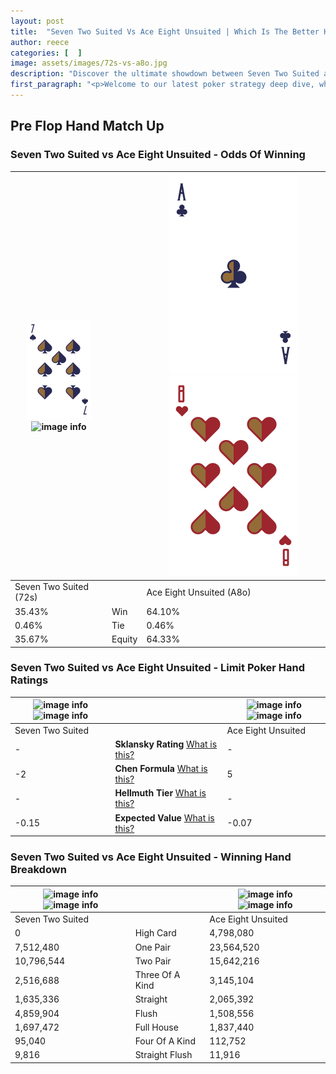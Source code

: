 ```yaml
---
layout: post
title:  "Seven Two Suited Vs Ace Eight Unsuited | Which Is The Better Hand In Poker? A Complete Guide"
author: reece
categories: [  ]
image: assets/images/72s-vs-a8o.jpg
description: "Discover the ultimate showdown between Seven Two Suited and Ace Eight Unsuited in poker! Uncover the odds, strategies, and scenarios where one hand triumphs over the other. Get ready to up your poker game with this thrilling analysis."
first_paragraph: "<p>Welcome to our latest poker strategy deep dive, where we're pitting two distinct hands against each other in a high-stakes showdown: Seven Two Suited vs Ace Eight Unsuited.</p><p>In the dynamic world of poker, every decision counts, and knowing which hand holds the upper hand is key to your success at the table.</p><p>In this article, we'll dissect these two hands, explore the scenarios where one dominates the other, and equip you with the knowledge to make strategic choices that can tip the odds in your favor.</p><p>Get ready to unravel the intriguing dynamics of these poker hands and elevate your game to new heights.</p>"
---
```




[comment]: # (sp0)

## Pre Flop Hand Match Up

<div class="table hand-ratings" markdown="1"> 



### Seven Two Suited vs Ace Eight Unsuited - Odds Of Winning


    
| ![image info](assets/images/hand1/7.png) ![image info](assets/images/hand1/2s.png) |  | ![image info](assets/images/hand2/a.png) ![image info](assets/images/hand2/8o.png) |
| -------- | -------- | -------- |
| Seven Two Suited (72s) |  | Ace Eight Unsuited (A8o) |
| 35.43% | Win | 64.10% |
| 0.46% | Tie | 0.46% |
| 35.67% | Equity | 64.33% |




[comment]: # (sp1)



### Seven Two Suited vs Ace Eight Unsuited - Limit Poker Hand Ratings


    
| ![image info](https://www.riverpairs.com/assets/images/hand1/7.png) ![image info](https://www.riverpairs.com/assets/images/hand1/2s.png) |  | ![image info](https://www.riverpairs.com/assets/images/hand2/a.png) ![image info](https://www.riverpairs.com/assets/images/hand2/8o.png) |
| -------- | -------- | -------- |
| Seven Two Suited |  | Ace Eight Unsuited |
| - | **Sklansky Rating** [What is this?](/sklansky-rating-explained) | - |
| -2 | **Chen Formula** [What is this?](/chen-formula-explained) | 5 |
| - | **Hellmuth Tier** [What is this?](/Hellmuth-tier-explained) | - |
| -0.15 | **Expected Value** [What is this?](/expected-value-explained) | -0.07 |




[comment]: # (sp2)



### Seven Two Suited vs Ace Eight Unsuited - Winning Hand Breakdown


    
| ![image info](https://www.riverpairs.com/assets/images/hand1/7.png) ![image info](https://www.riverpairs.com/assets/images/hand1/2s.png) |  | ![image info](https://www.riverpairs.com/assets/images/hand2/a.png) ![image info](https://www.riverpairs.com/assets/images/hand2/8o.png) |
| -------- | -------- | -------- |
| Seven Two Suited |  | Ace Eight Unsuited |
| 0 | High Card | 4,798,080 |
| 7,512,480 | One Pair | 23,564,520 |
| 10,796,544 | Two Pair | 15,642,216 |
| 2,516,688 | Three Of A Kind | 3,145,104 |
| 1,635,336 | Straight | 2,065,392 |
| 4,859,904 | Flush | 1,508,556 |
| 1,697,472 | Full House | 1,837,440 |
| 95,040 | Four Of A Kind | 112,752 |
| 9,816 | Straight Flush | 11,916 |




[comment]: # (sp3)



</div>

[comment]: # (sp4)



[comment]: # (sp5)

